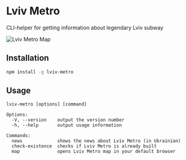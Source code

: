 # Lviv Metro

CLI-helper for getting information about legendary Lviv subway

![Lviv Metro Map](http://metro.lviv.ua/uploads/posts/2015-04/1428174683_mapa-metro-lviv.png)

## Installation
```sh
npm install -g lviv-metro
```

## Usage
```
lviv-metro [options] [command]

Options:
  -V, --version    output the version number
  -h, --help       output usage information

Commands:
  news             shows the news about Lviv Metro (in Ukrainian)
  check-existence  checks if Lviv Metro is already built
  map              opens Lviv Metro map in your default browser
```

